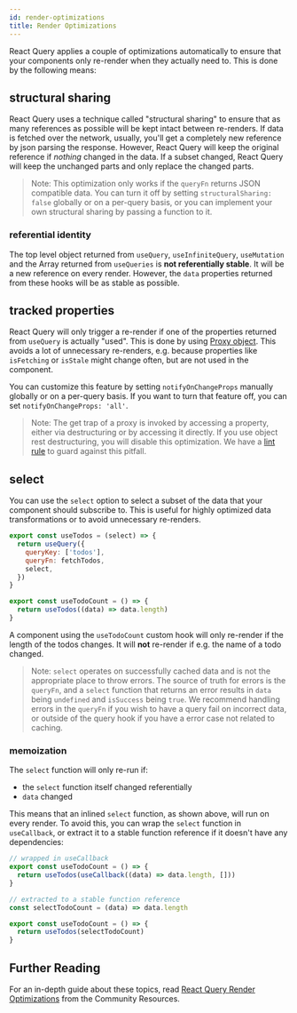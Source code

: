```yaml
---
id: render-optimizations
title: Render Optimizations
---
```


React Query applies a couple of optimizations automatically to ensure that your components only re-render when they actually need to. This is done by the following means:

## structural sharing

React Query uses a technique called "structural sharing" to ensure that as many references as possible will be kept intact between re-renders. If data is fetched over the network, usually, you'll get a completely new reference by json parsing the response. However, React Query will keep the original reference if _nothing_ changed in the data. If a subset changed, React Query will keep the unchanged parts and only replace the changed parts.

> Note: This optimization only works if the `queryFn` returns JSON compatible data. You can turn it off by setting `structuralSharing: false` globally or on a per-query basis, or you can implement your own structural sharing by passing a function to it.

### referential identity

The top level object returned from `useQuery`, `useInfiniteQuery`, `useMutation` and the Array returned from `useQueries` is **not referentially stable**. It will be a new reference on every render. However, the `data` properties returned from these hooks will be as stable as possible.

## tracked properties

React Query will only trigger a re-render if one of the properties returned from `useQuery` is actually "used". This is done by using [Proxy object](https://developer.mozilla.org/en-US/docs/Web/JavaScript/Reference/Global_Objects/Proxy). This avoids a lot of unnecessary re-renders, e.g. because properties like `isFetching` or `isStale` might change often, but are not used in the component.

You can customize this feature by setting `notifyOnChangeProps` manually globally or on a per-query basis. If you want to turn that feature off, you can set `notifyOnChangeProps: 'all'`.

> Note: The get trap of a proxy is invoked by accessing a property, either via destructuring or by accessing it directly. If you use object rest destructuring, you will disable this optimization. We have a [lint rule](../../../eslint/no-rest-destructuring.md) to guard against this pitfall.

## select

You can use the `select` option to select a subset of the data that your component should subscribe to. This is useful for highly optimized data transformations or to avoid unnecessary re-renders.

```js
export const useTodos = (select) => {
  return useQuery({
    queryKey: ['todos'],
    queryFn: fetchTodos,
    select,
  })
}

export const useTodoCount = () => {
  return useTodos((data) => data.length)
}
```

A component using the `useTodoCount` custom hook will only re-render if the length of the todos changes. It will **not** re-render if e.g. the name of a todo changed.

> Note: `select` operates on successfully cached data and is not the appropriate place to throw errors. The source of truth for errors is the `queryFn`, and a `select` function that returns an error results in `data` being `undefined` and `isSuccess` being `true`. We recommend handling errors in the `queryFn` if you wish to have a query fail on incorrect data, or outside of the query hook if you have a error case not related to caching.

### memoization

The `select` function will only re-run if:

- the `select` function itself changed referentially
- `data` changed

This means that an inlined `select` function, as shown above, will run on every render. To avoid this, you can wrap the `select` function in `useCallback`, or extract it to a stable function reference if it doesn't have any dependencies:

```js
// wrapped in useCallback
export const useTodoCount = () => {
  return useTodos(useCallback((data) => data.length, []))
}
```

```js
// extracted to a stable function reference
const selectTodoCount = (data) => data.length

export const useTodoCount = () => {
  return useTodos(selectTodoCount)
}
```

## Further Reading

For an in-depth guide about these topics, read [React Query Render Optimizations](../community/tkdodos-blog.md#3-react-query-render-optimizations) from
the Community Resources.
